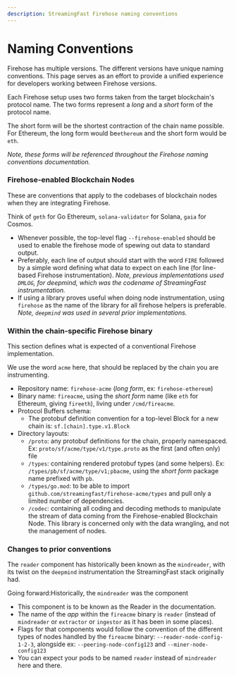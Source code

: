 ```yaml
---
description: StreamingFast Firehose naming conventions
---
```


# Naming Conventions

Firehose has multiple versions. The different versions have unique naming conventions. This page serves as an effort to provide a unified experience for developers working between Firehose versions.

Each Firehose setup uses two forms taken from the target blockchain's protocol name. The two forms represent a _long_ and a _short_ form of the protocol name.&#x20;

The short form will be the shortest contraction of the chain name possible.  For Ethereum, the long form would be`ethereum` and the short form would be `eth`.&#x20;

_Note, these forms will be referenced throughout the Firehose naming conventions documentation._

### Firehose-enabled Blockchain Nodes

These are conventions that apply to the codebases of blockchain nodes when they are integrating Firehose.&#x20;

Think of `geth` for Go Ethereum, `solana-validator` for Solana,  `gaia` for Cosmos.

* Whenever possible, the top-level flag  `--firehose-enabled` should be used to enable the firehose mode of spewing out data to standard output.
* Preferably, each line of output should start with the word `FIRE` followed by a simple word defining what data to expect on each line (for line-based Firehose instrumentation). _Note, previous implementations used `DMLOG`, for deepmind, which was the codename of StreamingFast instrumentation._
* If using a library proves useful when doing node instrumentation, using `firehose` as the name of the library for all firehose helpers is preferable. _Note, `deepmind` was used in several prior implementations._

### Within the chain-specific Firehose binary

This section defines what is expected of a conventional Firehose implementation.&#x20;

We use the word `acme` here, that should be replaced by the chain you are instrumenting.

* Repository name: `firehose-acme` (_long form_, ex: `firehose-ethereum`)
* Binary name: `fireacme`, using the _short form_ name (like `eth` for Ethereum, giving `fireeth`), living under `/cmd/fireacme`.
* Protocol Buffers schema:
  * The protobuf definition convention for a top-level Block for a new chain is: `sf.[chain].type.v1.Block`
* Directory layouts:
  * `/proto`: any protobuf definitions for the chain, properly namespaced. Ex:  `proto/sf/acme/type/v1/type.proto` as the first (and often only) file
  * `/types`: containing rendered protobuf types (and some helpers). Ex: `/types/pb/sf/acme/type/v1;pbacme`, using the _short form_ package name prefixed with `pb`.
  * `/types/go.mod`: to be able to import `github.com/streamingfast/firehose-acme/types` and pull only a limited number of dependencies.
  * `/codec`: containing all coding and decoding methods to manipulate the stream of data coming from the Firehose-enabled Blockchain Node. This library is concerned only with the data wrangling, and not the management of nodes.

### Changes to prior conventions

The `reader` component has historically been known as the `mindreader`, with its twist on the `deepmind` instrumentation the StreamingFast stack originally had.

Going forward:Historically, the `mindreader` was the component

* This component is to be known as the Reader in the documentation.
* The name of the _app_ within the `fireacme` binary is `reader` (instead of `mindreader` or `extractor` or `ingestor` as it has been in some places).
* Flags for that components would follow the convention of the different types of nodes handled by the `fireacme` binary: `--reader-node-config-1-2-3`, alongside ex: `--peering-node-config123` and `--miner-node-config123`
* You can expect your pods to be named `reader` instead of `mindreader` here and there.
